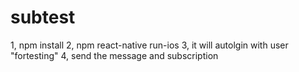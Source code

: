 # subtest
1, npm install
2, npm react-native run-ios
3, it will autolgin with user "fortesting"
4, send the message and subscription
